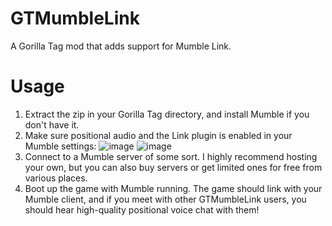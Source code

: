 # GTMumbleLink
A Gorilla Tag mod that adds support for Mumble Link.

# Usage
1. Extract the zip in your Gorilla Tag directory, and install Mumble if you don't have it.
2. Make sure positional audio and the Link plugin is enabled in your Mumble settings:
![image](https://github.com/user-attachments/assets/4d1cf48e-df59-4b9a-82ad-c536d91a2350)
![image](https://github.com/user-attachments/assets/22ef81d6-0dbc-4d7d-8493-055b5c6d2ff2)
3. Connect to a Mumble server of some sort. I highly recommend hosting your own, but you can also buy servers or get limited ones for free from various places.
4. Boot up the game with Mumble running. The game should link with your Mumble client, and if you meet with other GTMumbleLink users, you should hear high-quality positional voice chat with them!

